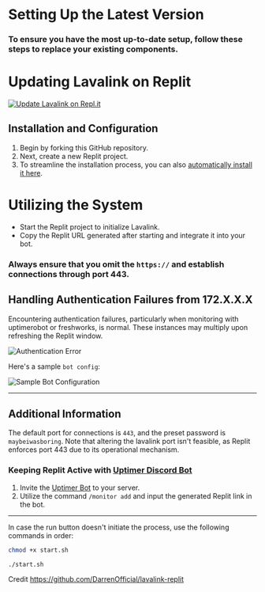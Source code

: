 # Setting Up the Latest Version

### To ensure you have the most up-to-date setup, follow these steps to replace your existing components.

# Updating Lavalink on Replit
[![Update Lavalink on Repl.it](https://replit.com/badge)](https://replit.com/github/ScienceGear/Lavalink-Repl)

## Installation and Configuration

1. Begin by forking this GitHub repository.
2. Next, create a new Replit project.
3. To streamline the installation process, you can also [automatically install it here](https://replit.com/github/ScienceGear/Lavalink-Repl).

# Utilizing the System

* Start the Replit project to initialize Lavalink.
* Copy the Replit URL generated after starting and integrate it into your bot.
### Always ensure that you omit the `https://` and establish connections through port 443.

## Handling Authentication Failures from 172.X.X.X

Encountering authentication failures, particularly when monitoring with uptimerobot or freshworks, is normal. These instances may multiply upon refreshing the Replit window.

![Authentication Error](https://cdn.discordapp.com/attachments/855346696590589976/947185882056777818/unknown.png)

Here's a sample `bot config`:

![Sample Bot Configuration](https://cdn.darrennathanael.com/assets/discord/lavalinkconfigbot.jpeg)

- - -

## Additional Information

The default port for connections is `443`, and the preset password is `maybeiwasboring`. Note that altering the lavalink port isn't feasible, as Replit enforces port 443 due to its operational mechanism.

### Keeping Replit Active with [Uptimer Discord Bot](https://discord.com/oauth2/authorize?client_id=1119828782161862818&permissions=8&scope=bot%20applications.commands)

1. Invite the [Uptimer Bot](https://discord.com/oauth2/authorize?client_id=1119828782161862818&permissions=8&scope=bot%20applications.commands) to your server.
2. Utilize the command `/monitor add` and input the generated Replit link in the bot.

- - -
In case the run button doesn't initiate the process, use the following commands in order:
```bash
chmod +x start.sh
```
```bash
./start.sh
```

Credit https://github.com/DarrenOfficial/lavalink-replit
